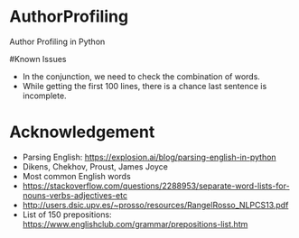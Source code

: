 # AuthorProfiling
Author Profiling in Python

#Known Issues
* In the conjunction, we need to check the combination of words. 
* While getting the first 100 lines, there is a chance last sentence is incomplete. 

# Acknowledgement
* Parsing English: https://explosion.ai/blog/parsing-english-in-python
* Dikens, Chekhov, Proust, James Joyce
* Most common English words
* https://stackoverflow.com/questions/2288953/separate-word-lists-for-nouns-verbs-adjectives-etc
* http://users.dsic.upv.es/~prosso/resources/RangelRosso_NLPCS13.pdf
* List of 150 prepositions: https://www.englishclub.com/grammar/prepositions-list.htm


